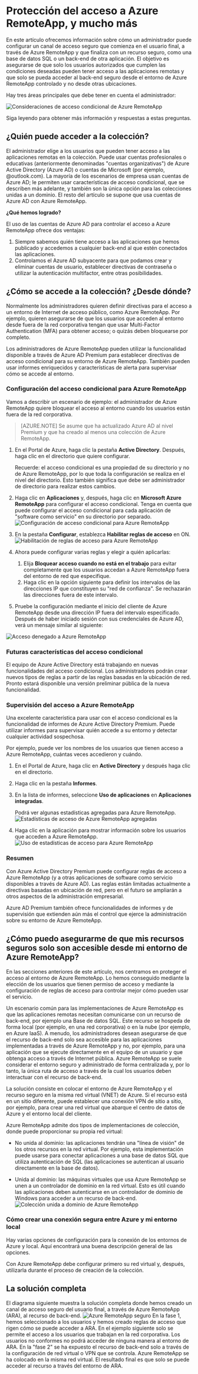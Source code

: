 
<properties 
    pageTitle="Protección del acceso a Azure RemoteApp, y mucho más | Microsoft Azure"
	description="Obtenga información sobre cómo proteger el acceso a Azure RemoteApp con acceso condicional en Azure Active Directory"
	services="remoteapp"
	documentationCenter="" 
	authors="piotrci" 
	manager="mbaldwin" />

<tags 
    ms.service="remoteapp" 
    ms.workload="compute" 
    ms.tgt_pltfrm="na" 
    ms.devlang="na" 
    ms.topic="article" 
    ms.date="06/27/2016" 
    ms.author="elizapo" />

# Protección del acceso a Azure RemoteApp, y mucho más

En este artículo ofrecemos información sobre cómo un administrador puede configurar un canal de acceso seguro que comienza en el usuario final, a través de Azure RemoteApp y que finaliza con un recurso seguro, como una base de datos SQL o un back-end de otra aplicación. El objetivo es asegurarse de que solo los usuarios autorizados que cumplen las condiciones deseadas pueden tener acceso a las aplicaciones remotas y que solo se pueda acceder al back-end seguro desde el entorno de Azure RemoteApp controlado y no desde otras ubicaciones.

Hay tres áreas principales que debe tener en cuenta el administrador:

![Consideraciones de acceso condicional de Azure RemoteApp](./media/remoteapp-secureaccess/ra-conditionalenvironment.png)

Siga leyendo para obtener más información y respuestas a estas preguntas.

## ¿Quién puede acceder a la colección?
El administrador elige a los usuarios que pueden tener acceso a las aplicaciones remotas en la colección. Puede usar cuentas profesionales o educativas (anteriormente denominadas "cuentas organizativas") de Azure Active Directory (Azure AD) o cuentas de Microsoft (por ejemplo, @outlook.com). La mayoría de los escenarios de empresa usan cuentas de Azure AD; le permiten usar características de acceso condicional, que se describen más adelante, y también son la única opción para las colecciones unidas a un dominio. El resto del artículo se supone que usa cuentas de Azure AD con Azure RemoteApp.

**¿Qué hemos logrado?**

El uso de las cuentas de Azure AD para controlar el acceso a Azure RemoteApp ofrece dos ventajas:

1.	Siempre sabemos quién tiene acceso a las aplicaciones que hemos publicado y accedemos a cualquier back-end al que estén conectados las aplicaciones.
2.	Controlamos el Azure AD subyacente para que podamos crear y eliminar cuentas de usuario, establecer directivas de contraseña o utilizar la autenticación multifactor, entre otras posibilidades.

## ¿Cómo se accede a la colección? ¿Desde dónde?
Normalmente los administradores quieren definir directivas para el acceso a un entorno de Internet de acceso público, como Azure RemoteApp. Por ejemplo, quieren asegurarse de que los usuarios que acceden al entorno desde fuera de la red corporativa tengan que usar Multi-Factor Authentication (MFA) para obtener acceso; o quizás deben bloquearse por completo.

Los administradores de Azure RemoteApp pueden utilizar la funcionalidad disponible a través de Azure AD Premium para establecer directivas de acceso condicional para su entorno de Azure RemoteApp. También pueden usar informes enriquecidos y características de alerta para supervisar cómo se accede al entorno.

### Configuración del acceso condicional para Azure RemoteApp
Vamos a describir un escenario de ejemplo: el administrador de Azure RemoteApp quiere bloquear el acceso al entorno cuando los usuarios están fuera de la red corporativa.

>[AZURE.NOTE] Se asume que ha actualizado Azure AD al nivel Premium y que ha creado al menos una colección de Azure RemoteApp.

1.	En el Portal de Azure, haga clic la pestaña **Active Directory**. Después, haga clic en el directorio que quiere configurar.

	Recuerde: el acceso condicional es una propiedad de su directorio y no de Azure RemoteApp, por lo que toda la configuración se realiza en el nivel del directorio. Esto también significa que debe ser administrador de directorio para realizar estos cambios.

2.	Haga clic en **Aplicaciones** y, después, haga clic en **Microsoft Azure RemoteApp** para configurar el acceso condicional. Tenga en cuenta que puede configurar el acceso condicional para cada aplicación de "software como servicio" en su directorio por separado. ![Configuración de acceso condicional para Azure RemoteApp](./media/remoteapp-secureaccess/ra-conditionalaccessscreen.png)
 

3.	En la pestaña **Configurar**, establezca **Habilitar reglas de acceso** en ON. ![Habilitación de reglas de acceso para Azure RemoteApp](./media/remoteapp-secureaccess/ra-enableaccessrules.png)
 

4.	Ahora puede configurar varias reglas y elegir a quién aplicarlas:

	1. Elija **Bloquear acceso cuando no está en el trabajo** para evitar completamente que los usuarios accedan a Azure RemoteApp fuera del entorno de red que especifique.
	2. Haga clic en la opción siguiente para definir los intervalos de las direcciones IP que constituyen su "red de confianza". Se rechazarán las direcciones fuera de este intervalo.

5.	Pruebe la configuración mediante el inicio del cliente de Azure RemoteApp desde una dirección IP fuera del intervalo especificado. Después de haber iniciado sesión con sus credenciales de Azure AD, verá un mensaje similar al siguiente:

![Acceso denegado a Azure RemoteApp](./media/remoteapp-secureaccess/ra-accessdenied.png)
 

### Futuras características del acceso condicional 
El equipo de Azure Active Directory está trabajando en nuevas funcionalidades del acceso condicional. Los administradores podrán crear nuevos tipos de reglas a partir de las reglas basadas en la ubicación de red. Pronto estará disponible una versión preliminar pública de la nueva funcionalidad.

### Supervisión del acceso a Azure RemoteApp
Una excelente característica para usar con el acceso condicional es la funcionalidad de informes de Azure Active Directory Premium. Puede utilizar informes para supervisar quién accede a su entorno y detectar cualquier actividad sospechosa.

Por ejemplo, puede ver los nombres de los usuarios que tienen acceso a Azure RemoteApp, cuántas veces accedieron y cuándo.

1.	En el Portal de Azure, haga clic en **Active Directory** y después haga clic en el directorio.

2.	Haga clic en la pestaña **Informes**.

3.	En la lista de informes, seleccione **Uso de aplicaciones** en **Aplicaciones integradas**.

	Podrá ver algunas estadísticas agregadas para Azure RemoteApp. ![Estadísticas de acceso de Azure RemoteApp agregadas](./media/remoteapp-secureaccess/ra-accessstats.png)
 
5.	Haga clic en la aplicación para mostrar información sobre los usuarios que acceden a Azure RemoteApp. ![Uso de estadísticas de acceso para Azure RemoteApp](./media/remoteapp-secureaccess/ra-userstats.png)
 
### Resumen
Con Azure Active Directory Premium puede configurar reglas de acceso a Azure RemoteApp (y a otras aplicaciones de software como servicio disponibles a través de Azure AD). Las reglas están limitadas actualmente a directivas basadas en ubicación de red, pero en el futuro se ampliarán a otros aspectos de la administración empresarial.

Azure AD Premium también ofrece funcionalidades de informes y de supervisión que extienden aún más el control que ejerce la administración sobre su entorno de Azure RemoteApp.

## ¿Cómo puedo asegurarme de que mis recursos seguros solo son accesible desde mi entorno de Azure RemoteApp?
En las secciones anteriores de este artículo, nos centramos en proteger el acceso al entorno de Azure RemoteApp. Lo hemos conseguido mediante la elección de los usuarios que tienen permiso de acceso y mediante la configuración de reglas de acceso para controlar mejor cómo pueden usar el servicio.

Un escenario común para las implementaciones de Azure RemoteApp es que las aplicaciones remotas necesitan comunicarse con un recurso de back-end, por ejemplo una Base de datos SQL. Este recurso se hospeda de forma local (por ejemplo, en una red corporativa) o en la nube (por ejemplo, en Azure IaaS). A menudo, los administradores desean asegurarse de que el recurso de back-end solo sea accesible para las aplicaciones implementadas a través de Azure RemoteApp y no, por ejemplo, para una aplicación que se ejecute directamente en el equipo de un usuario y que obtenga acceso a través de Internet pública. Azure RemoteApp se suele considerar el entorno seguro y administrado de forma centralizada y, por lo tanto, la única ruta de acceso a través de la cual los usuarios deben interactuar con el recurso de back-end.

La solución consiste en colocar el entorno de Azure RemoteApp y el recurso seguro en la misma red virtual (VNET) de Azure. Si el recurso está en un sitio diferente, puede establecer una conexión VPN de sitio a sitio, por ejemplo, para crear una red virtual que abarque el centro de datos de Azure y el entorno local del cliente.

Azure RemoteApp admite dos tipos de implementaciones de colección, donde puede proporcionar su propia red virtual:

-	No unida al dominio: las aplicaciones tendrán una "línea de visión" de los otros recursos en la red virtual. Por ejemplo, esta implementación puede usarse para conectar aplicaciones a una base de datos SQL que utiliza autenticación de SQL (las aplicaciones se autentican al usuario directamente en la base de datos).

-	Unida al dominio: las máquinas virtuales que usa Azure RemoteApp se unen a un controlador de dominio en la red virtual. Esto es útil cuando las aplicaciones deben autenticarse en un controlador de dominio de Windows para acceder a un recurso de back-end. ![Colección unida a dominio de Azure RemoteApp](./media/remoteapp-secureaccess/ra-domainjoined.png)
 
### Cómo crear una conexión segura entre Azure y mi entorno local
Hay varias opciones de configuración para la conexión de los entornos de Azure y local. Aquí encontrará una buena descripción general de las opciones.

Con Azure RemoteApp debe configurar primero su red virtual y, después, utilizarla durante el proceso de creación de la colección.

## La solución completa
El diagrama siguiente muestra la solución completa donde hemos creado un canal de acceso seguro del usuario final, a través de Azure RemoteApp (ARA), al recurso de back-end. ![Azure RemoteApp seguro](./media/remoteapp-secureaccess/ra-secureoverview.png) En la fase 1, hemos seleccionado a los usuarios y hemos creado reglas de acceso que rigen cómo se puede acceder a ARA. En el ejemplo siguiente solo se permite el acceso a los usuarios que trabajan en la red corporativa. Los usuarios no conformes no podrá acceder de ninguna manera al entorno de ARA. En la "fase 2" se ha expuesto el recurso de back-end solo a través de la configuración de red virtual o VPN que se controla. Azure RemoteApp se ha colocado en la misma red virtual. El resultado final es que solo se puede acceder al recurso a través del entorno de ARA.

<!---HONumber=AcomDC_0629_2016-->